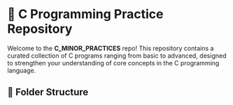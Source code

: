 # 🧠 C Programming Practice Repository

Welcome to the **C_MINOR_PRACTICES** repo! This repository contains a curated collection of C programs ranging from basic to advanced, designed to strengthen your understanding of core concepts in the C programming language.

## 📁 Folder Structure

